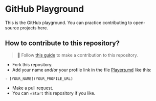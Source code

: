 # GitHub Playground

This is the GitHub playground. You can practice contributing to open-source projects here.

## How to contribute to this repository?

> 📌 Follow [this guide]() to make a contribution to this repository.

- Fork this repository.
- Add your name and/or your profile link in the file [Players.md](./Players.md) like this:

```
- [YOUR_NAME](YOUR_PROFILE_URL)
```

- Make a pull request.
- You can `⭐️Start` this repository if you like.
